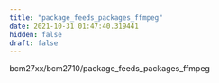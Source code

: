 ```yaml
---
title: "package_feeds_packages_ffmpeg"
date: 2021-10-31 01:47:40.319441
hidden: false
draft: false
---
```


bcm27xx/bcm2710/package_feeds_packages_ffmpeg

